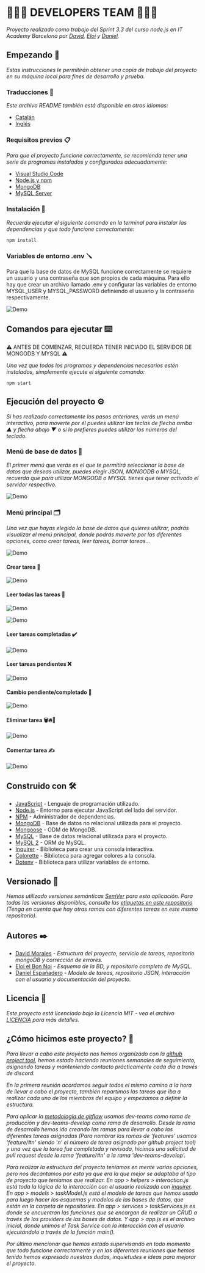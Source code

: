 # 🧑🏻‍💻 DEVELOPERS TEAM 🧑🏻‍💻

_Proyecto realizado como trabajo del Sprint 3.3 del curso node.js en IT Academy Barcelona por [David](https://github.com/dmoralesl), [Eloi](https://github.com/Eloielbonnoi) y [Daniel](https://github.com/DanielEspanadero)._

## Empezando 🚀

_Estas instrucciones le permitirán obtener una copia de trabajo del proyecto en su máquina local para fines de desarrollo y prueba._

### Traducciones 💬

_Este archivo README también está disponible en otros idiomas:_
- [Catalán](https://github.com/DanielEspanadero/nodeInitialDemo/blob/dev-teams/README-cat.md)
- [Inglés](https://github.com/DanielEspanadero/nodeInitialDemo/blob/dev-teams/README.md)

### Requisitos previos 📋

_Para que el proyecto funcione correctamente, se recomienda tener una serie de programas instalados y configurados adecuadamente:_
- [Visual Studio Code](https://code.visualstudio.com/download)
- [Node.js y npm](https://nodejs.org/es/)
- [MongoDB](https://docs.mongodb.com/manual/installation/)
- [MySQL Server](https://dev.mysql.com/downloads/)

### Instalación 🔧

_Recuerda ejecutar el siguiente comando en la terminal para instalar las dependencias y que todo funcione correctamente:_
```
npm install
```

### Variables de entorno .env 🪛

Para que la base de datos de MySQL funcione correctamente se requiere un usuario y una contraseña que son propios de cada máquina. Para ello hay que crear un archivo llamado .env y configurar las variables de entorno MYSQL_USER y MYSQL_PASSWORD definiendo el usuario y la contraseña respectivamente.

![Demo](https://github.com/DanielEspanadero/nodeInitialDemo/blob/feature/%2317/docs/dev-team-mysql-env.png)

## Comandos para ejecutar ⌨️

⚠️ ANTES DE COMENZAR, RECUERDA TENER INICIADO EL SERVIDOR DE MONGODB Y MYSQL ⚠️

_Una vez que todos los programas y dependencias necesarios estén instalados, simplemente ejecute el siguiente comando:_
```
npm start
```

## Ejecución del proyecto ⚙️

_Si has realizado correctamente los pasos anteriores, verás un menú interactivo, para moverte por él puedes utilizar las teclas de flecha arriba ▲ y flecha abajo ▼ o si lo prefieres puedes utilizar los números del teclado._

### Menú de base de datos 📀

_El primer menú que verás es el que te permitirá seleccionar la base de datos que deseas utilizar, puedes elegir JSON, MONGODB o MYSQL, recuerda que para utilizar MONGODB o MYSQL tienes que tener activado el servidor respectivo._

![Demo](https://github.com/DanielEspanadero/nodeInitialDemo/blob/feature/%2317/docs/dev-team-db.png)

### Menú principal 🗂

_Una vez que hayas elegido la base de datos que quieres utilizar, podrás visualizar el menú principal, donde podrás moverte por las diferentes opciones, como crear tareas, leer tareas, borrar tareas..._

![Demo](https://github.com/DanielEspanadero/nodeInitialDemo/blob/feature/%2317/docs/dev-team-main-menu.png)

#### Crear tarea 📝

![Demo](https://github.com/DanielEspanadero/nodeInitialDemo/blob/feature/%2317/docs/dev-team-create-task.png)

#### Leer todas las tareas 📖

![Demo](https://github.com/DanielEspanadero/nodeInitialDemo/blob/feature/%2317/docs/dev-team-read-all-tasks-1.png)

![Demo](https://github.com/DanielEspanadero/nodeInitialDemo/blob/feature/%2317/docs/dev-team-read-all-tasks-2.png)

#### Leer tareas completadas ✔️

![Demo](https://github.com/DanielEspanadero/nodeInitialDemo/blob/feature/%2317/docs/dev-team-read-completed-tasks.png)

#### Leer tareas pendientes ❌

![Demo](https://github.com/DanielEspanadero/nodeInitialDemo/blob/feature/%2317/docs/dev-team-read-pending-tasks.png)

#### Cambio pendiente/completado 🚥

![Demo](https://github.com/DanielEspanadero/nodeInitialDemo/blob/feature/%2317/docs/dev-team-pending-completed.png)

#### Eliminar tarea 🗑🔥🧨

![Demo](https://github.com/DanielEspanadero/nodeInitialDemo/blob/feature/%2317/docs/dev-tem-delete-task.png)

#### Comentar tarea ✍️

![Demo](https://github.com/DanielEspanadero/nodeInitialDemo/blob/feature/%2317/docs/dev-team-comment-task.png)

## Construido con 🛠️
* [JavaScript](https://developer.mozilla.org/es/docs/Web/JavaScript) - Lenguaje de programación utilizado.
* [Node.js](https://nodejs.org/es/docs/) - Entorno para ejecutar JavaScript del lado del servidor.
* [NPM](https://www.npmjs.com/) - Administrador de dependencias.
* [MongoDB](https://docs.mongodb.com/) - Base de datos no relacional utilizada para el proyecto.
* [Mongoose](https://mongoosejs.com/docs/guide.html) - ODM de MongoDB.
* [MySQL](https://dev.mysql.com/) - Base de datos relacional utilizada para el proyecto.
* [MySQL 2](https://www.npmjs.com/package/mysql2) - ORM de MySQL.
* [Inquirer](https://github.com/SBoudrias/Inquirer.js) - Biblioteca para crear una consola interactiva.
* [Colorette](https://github.com/jorgebucaran/colorette) - Biblioteca para agregar colores a la consola.
* [Dotenv](https://www.npmjs.com/package/dotenv) - Biblioteca para utilizar variables de entorno.

## Versionado 📌
_Hemos utilizado versiones semánticas [SemVer](http://semver.org/) para esta aplicación. Para todas las versiones disponibles, consulte las [etiquetas en este repositorio](https://github.com/DanielEspanadero/nodeInitialDemo/tree/dev-teams) (Tenga en cuenta que hay otras ramas con diferentes tareas en este mismo repositorio)._

## Autores ✒️
* [David Morales](https://github.com/dmoralesl) - *Estructura del proyecto, servicio de tareas, repositorio mongoDB y corrección de errores.*
* [Eloi el Bon Noi](https://github.com/Eloielbonnoi) - *Esquema de la BD, y repositorio completo de MySQL.*
* [Daniel Españadero](https://github.com/DanielEspanadero) - *Modelo de tareas, repositorio JSON, interacción con el usuario y documentación del proyecto.*

## Licencia 📄
_Este proyecto está licenciado bajo la Licencia MIT - vea el archivo [LICENCIA](https://github.com/DanielEspanadero/nodeInitialDemo/blob/dev-teams/LICENSE) para más detalles._


## ¿Cómo hicimos este proyecto? 📝

_Para llevar a cabo este proyecto nos hemos organizado con la [github project tool](https://github.com/DanielEspanadero/nodeInitialDemo/projects/1), hemos estado haciendo reuniones semanales de seguimiento, asignando tareas y manteniendo contacto prácticamente cada dia a través de discord._

_En la primera reunión acordamos seguir todos el mismo camino a la hora de llevar a cabo el proyecto, también repartimos las tareas que iba a realizar cada uno de los miembros del equipo y empezamos a definir la estructura._

_Para aplicar la [metodología de gitflow](https://datasift.github.io/gitflow/IntroducingGitFlow.html) usamos dev-teams como rama de producción y dev-teams-develop como rama de desarrollo. Desde la rama de desarrollo hemos ido creando las ramas para llevar a cabo las diferentes tareas asignadas (Para nombrar las ramas de 'features' usamos 'feature/#n' siendo 'n' el número de tarea asignado por github project tool) y una vez que la tarea fue completada y revisada, hicimos una solicitud de pull request desde la rama 'feature/#n' a la rama 'dev-teams-develop'._

_Para realizar la estructura del proyecto teníamos en mente varias opciones, pero nos decantamos por esta ya que era la que mejor se adaptaba al tipo de proyecto que teníamos que realizar. En app > helpers > interaction.js está toda la lógica de la interacción con el usuario realizada con [inquirer](https://www.npmjs.com/package/inquirer). En app > models > taskModel.js está el modelo de tareas que hemos usado para luego hacer los esquemas y modelos de las bases de datos, que están en la carpeta de repositories. En app > services > taskServices.js es donde se encuentran las funciones que se encargan de realizar un CRUD a través de los providers de las bases de datos. Y app > app.js es el archivo inicial, donde unimos el Task Service con la interacción con el usuario ejecutándolo a través de la función main()._

_Por último mencionar que hemos estado supervisando en todo momento que todo funcione correctamente y en las diferentes reuniones que hemos tenido hemos expresado nuestras dudas, inquietudes e ideas para mejorar el proyecto._